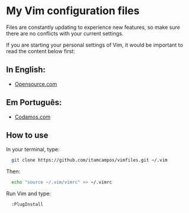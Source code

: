 # My Vim configuration files

Files are constantly updating to experience new features, so make sure there are no conflicts with your current settings.

If you are starting your personal settings of Vim, it would be important to read the content below first:

## In English:

 - [Opensource.com](https://opensource.com/article/19/3/getting-started-vim)

## Em Português:

 - [Codamos.com](https://codamos.com.br/vim-basico)
   
## How to use

In your terminal, type:

```bash
  git clone https://github.com/itamcampos/vimfiles.git ~/.vim
```

Then:

```bash
  echo "source ~/.vim/vimrc" >> ~/.vimrc
```

Run Vim and type:

```bash
  :PlugInstall
```
